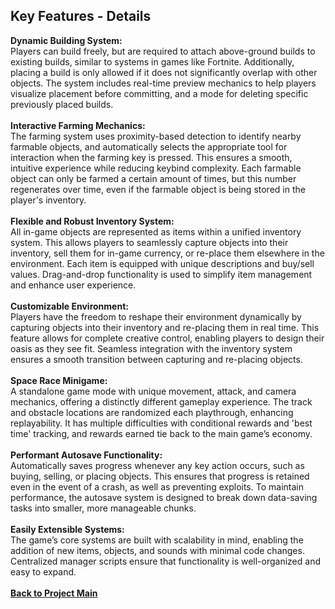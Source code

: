 ## Key Features - Details

**Dynamic Building System:**
<br>
Players can build freely, but are required to attach above-ground builds to existing builds, similar to systems in games like Fortnite. Additionally, placing a build is only allowed if it does not significantly overlap with other objects. The system includes real-time preview mechanics to help players visualize placement before committing, and a mode for deleting specific previously placed builds.
<br>
<br>
**Interactive Farming Mechanics:**
<br>
The farming system uses proximity-based detection to identify nearby farmable objects, and automatically selects the appropriate tool for interaction when the farming key is pressed. This ensures a smooth, intuitive experience while reducing keybind complexity. Each farmable object can only be farmed a certain amount of times, but this number regenerates over time, even if the farmable object is being stored in the player's inventory.
<br>
<br>
**Flexible and Robust Inventory System:**
<br>
All in-game objects are represented as items within a unified inventory system. This allows players to seamlessly capture objects into their inventory, sell them for in-game currency, or re-place them elsewhere in the environment. Each item is equipped with unique descriptions and buy/sell values. Drag-and-drop functionality is used to simplify item management and enhance user experience.
<br>
<br>
**Customizable Environment:**
<br>
Players have the freedom to reshape their environment dynamically by capturing objects into their inventory and re-placing them in real time. This feature allows for complete creative control, enabling players to design their oasis as they see fit. Seamless integration with the inventory system ensures a smooth transition between capturing and re-placing objects.
<br>
<br>
**Space Race Minigame:**
<br>
A standalone game mode with unique movement, attack, and camera mechanics, offering a distinctly different gameplay experience. The track and obstacle locations are randomized each playthrough, enhancing replayability. It has multiple difficulties with conditional rewards and 'best time' tracking, and rewards earned tie back to the main game’s economy.
<br>
<br>
**Performant Autosave Functionality:**
<br>
Automatically saves progress whenever any key action occurs, such as buying, selling, or placing objects. This ensures that progress is retained even in the event of a crash, as well as preventing exploits. To maintain performance, the autosave system is designed to break down data-saving tasks into smaller, more manageable chunks.
<br>
<br>
**Easily Extensible Systems:**
<br>
The game’s core systems are built with scalability in mind, enabling the addition of new items, objects, and sounds with minimal code changes. Centralized manager scripts ensure that functionality is well-organized and easy to expand.
<br>
<br>
[**Back to Project Main**](https://github.com/code-greg-42/Orbit-Oasis)

